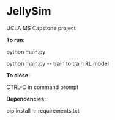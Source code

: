 # JellySim
UCLA MS Capstone project


**To run:**

python main.py

python main.py -- train to train RL model


**To close:**

CTRL-C in command prompt


**Dependencies:**

pip install -r requirements.txt
